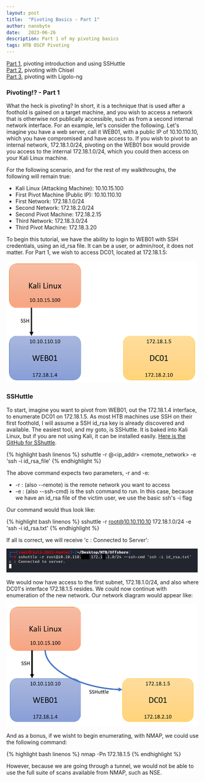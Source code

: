 ```yaml
---
layout: post
title:  "Pivoting Basics - Part 1"
author: nanobyte
date:   2023-06-26
description: Part 1 of my pivoting basics
tags: HTB OSCP Pivoting
---
```


[Part 1](https://nanobytesecurity.com/2023/06/26/pivoting-basics-part1.html), pivoting introduction and using SSHuttle\
[Part 2](https://nanobytesecurity.com/2023/06/26/chisel-pivoting-part2.html), pivoting with Chisel\
[Part 3](https://nanobytesecurity.com/2023/06/26/ligolo-pivoting-part3.html), pivoting with Ligolo-ng

<h3>Pivoting!? - Part 1</h3>

What the heck is pivoting? In short, it is a technique that is used after a foothold is gained on a target machine, and you wish to access a network that is otherwise not publically accessible, such as from a second internal network interface. For an example, let's consider the following. Let's imagine you have a web server, call it WEB01, with a public IP of 10.10.110.10, which you have compromised and have access to. If you wish to pivot to an internal network, 172.18.1.0/24, pivoting on the WEB01 box would provide you access to the internal 172.18.1.0/24, which you could then access on your Kali Linux machine.

For the following scenario, and for the rest of my walkthroughs, the following will remain true:

+ Kali Linux (Attacking Machine): 10.10.15.100
+ First Pivot Machine (Public IP): 10.10.110.10
+ First Network: 172.18.1.0/24
+ Second Network: 172.18.2.0/24
+ Second Pivot Machine: 172.18.2.15
+ Third Network: 172.18.3.0/24
+ Third Pivot Machine: 172.18.3.20

To begin this tutorial, we have the ability to login to WEB01 with SSH credentials, using an id_rsa file. It can be a user, or admin/root, it does not matter. For Part 1, we wish to access DC01, located at 172.18.1.5:

<img src="/images/posts/pivoting/Pivoting_Initial.PNG" alt="pivoting-initial" width="500"/>

<h3>SSHuttle</h3>

To start, imagine you want to pivot from WEB01, out the 172.18.1.4 interface, to enumerate DC01 on 172.18.1.5. As most HTB machines use SSH on their first foothold, I will assume a SSH id_rsa key is already discovered and available. The easiest tool, and my goto, is SSHuttle. It is baked into Kali Linux, but if you are not using Kali, it can be installed easily. [Here is the GitHub for SShuttle](https://github.com/sshuttle/sshuttle).

{% highlight bash linenos %}
sshuttle -r <username>@<ip_addr> <remote_network> -e 'ssh -i id_rsa_file'
{% endhighlight %}

The above command expects two parameters, -r and -e:
+ -r : (also --remote) is the remote network you want to access
+ -e : (also --ssh-cmd) is the ssh command to run. In this case, because we have an id_rsa file of the victim user, we use the basic ssh's -i flag

Our command would thus look like:

{% highlight bash linenos %}
sshuttle -r root@10.10.110.10 172.18.1.0/24 -e 'ssh -i id_rsa.txt'
{% endhighlight %}

If all is correct, we will receive 'c : Connected to Server':

<img src="/images/posts/pivoting/SSHuttle-Connected.PNG" alt="pivoting-sshuttle" width="500"/>

We would now have access to the first subnet, 172.18.1.0/24, and also where DC01's interface 172.18.1.5 resides. We could now continue with enumeration of the new network. Our network diagram would appear like:

<img src="/images/posts/pivoting/Pivoting_SsHuttle.PNG" alt="pivoting-sshuttle" width="500"/>

And as a bonus, if we wisht to begin enumerating, with NMAP, we could use the following command:

{% highlight bash linenos %}
nmap -Pn 172.18.1.5
{% endhighlight %}

However, because we are going through a tunnel, we would not be able to use the full suite of scans available from NMAP, such as NSE.
